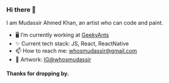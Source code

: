 ### Hi there 👋

I am Mudassir Ahmed Khan, an artist who can code and paint.

- 🖥 I’m currently working at [GeekyAnts](https://geekyants.com)
- ✨ Current tech stack: JS, React, ReactNative
- 📫 How to reach me: whosmudassir@gmail.com
- 🎨 Artwork: [IG@whosmudassir](https://www.instagram.com/whosmudassir/)

#### Thanks for dropping by.
